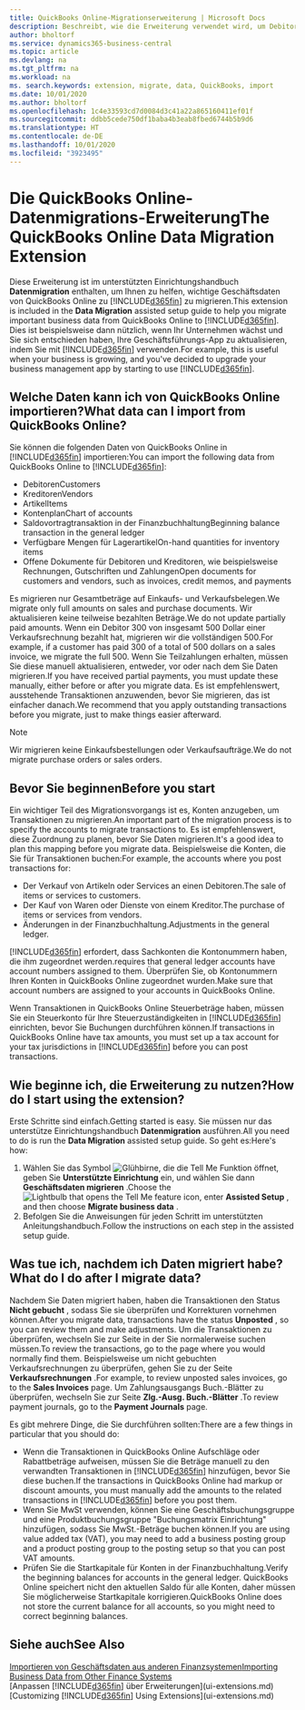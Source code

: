 ```yaml
---
title: QuickBooks Online-Migrationserweiterung | Microsoft Docs
description: Beschreibt, wie die Erweiterung verwendet wird, um Debitoren, Kreditoren, Artikel und Konten aus QuickBooks Online zu Business Central zu migrieren.
author: bholtorf
ms.service: dynamics365-business-central
ms.topic: article
ms.devlang: na
ms.tgt_pltfrm: na
ms.workload: na
ms. search.keywords: extension, migrate, data, QuickBooks, import
ms.date: 10/01/2020
ms.author: bholtorf
ms.openlocfilehash: 1c4e33593cd7d0084d3c41a22a865160411ef01f
ms.sourcegitcommit: ddbb5cede750df1baba4b3eab8fbed6744b5b9d6
ms.translationtype: HT
ms.contentlocale: de-DE
ms.lasthandoff: 10/01/2020
ms.locfileid: "3923495"
---
```

# <a name="the-quickbooks-online-data-migration-extension"></a><span data-ttu-id="66a1a-103">Die QuickBooks Online-Datenmigrations-Erweiterung</span><span class="sxs-lookup"><span data-stu-id="66a1a-103">The QuickBooks Online Data Migration Extension</span></span>

<span data-ttu-id="66a1a-104">Diese Erweiterung ist im unterstützten Einrichtungshandbuch **Datenmigration** enthalten, um Ihnen zu helfen, wichtige Geschäftsdaten von QuickBooks Online zu [!INCLUDE[d365fin](includes/d365fin_md.md)] zu migrieren.</span><span class="sxs-lookup"><span data-stu-id="66a1a-104">This extension is included in the **Data Migration** assisted setup guide to help you migrate important business data from QuickBooks Online to [!INCLUDE[d365fin](includes/d365fin_md.md)].</span></span> <span data-ttu-id="66a1a-105">Dies ist beispielsweise dann nützlich, wenn Ihr Unternehmen wächst und Sie sich entschieden haben, Ihre Geschäftsführungs-App zu aktualisieren, indem Sie mit [!INCLUDE[d365fin](includes/d365fin_md.md)] verwenden.</span><span class="sxs-lookup"><span data-stu-id="66a1a-105">For example, this is useful when your business is growing, and you've decided to upgrade your business management app by starting to use [!INCLUDE[d365fin](includes/d365fin_md.md)].</span></span>

## <a name="what-data-can-i-import-from-quickbooks-online"></a><span data-ttu-id="66a1a-106">Welche Daten kann ich von QuickBooks Online importieren?</span><span class="sxs-lookup"><span data-stu-id="66a1a-106">What data can I import from QuickBooks Online?</span></span>

<span data-ttu-id="66a1a-107">Sie können die folgenden Daten von QuickBooks Online in [!INCLUDE[d365fin](includes/d365fin_md.md)] importieren:</span><span class="sxs-lookup"><span data-stu-id="66a1a-107">You can import the following data from QuickBooks Online to [!INCLUDE[d365fin](includes/d365fin_md.md)]:</span></span>  

* <span data-ttu-id="66a1a-108">Debitoren</span><span class="sxs-lookup"><span data-stu-id="66a1a-108">Customers</span></span>
* <span data-ttu-id="66a1a-109">Kreditoren</span><span class="sxs-lookup"><span data-stu-id="66a1a-109">Vendors</span></span>
* <span data-ttu-id="66a1a-110">Artikel</span><span class="sxs-lookup"><span data-stu-id="66a1a-110">Items</span></span>
* <span data-ttu-id="66a1a-111">Kontenplan</span><span class="sxs-lookup"><span data-stu-id="66a1a-111">Chart of accounts</span></span>
* <span data-ttu-id="66a1a-112">Saldovortragtransaktion in der Finanzbuchhaltung</span><span class="sxs-lookup"><span data-stu-id="66a1a-112">Beginning balance transaction in the general ledger</span></span>
* <span data-ttu-id="66a1a-113">Verfügbare Mengen für Lagerartikel</span><span class="sxs-lookup"><span data-stu-id="66a1a-113">On-hand quantities for inventory items</span></span>
* <span data-ttu-id="66a1a-114">Offene Dokumente für Debitoren und Kreditoren, wie beispielsweise Rechnungen, Gutschriften und Zahlungen</span><span class="sxs-lookup"><span data-stu-id="66a1a-114">Open documents for customers and vendors, such as invoices, credit memos, and payments</span></span>

<span data-ttu-id="66a1a-115">Es migrieren nur Gesamtbeträge auf Einkaufs- und Verkaufsbelegen.</span><span class="sxs-lookup"><span data-stu-id="66a1a-115">We migrate only full amounts on sales and purchase documents.</span></span> <span data-ttu-id="66a1a-116">Wir aktualisieren keine teilweise bezahlten Beträge.</span><span class="sxs-lookup"><span data-stu-id="66a1a-116">We do not update partially paid amounts.</span></span> <span data-ttu-id="66a1a-117">Wenn ein Debitor 300 von insgesamt 500 Dollar einer Verkaufsrechnung bezahlt hat, migrieren wir die vollständigen 500.</span><span class="sxs-lookup"><span data-stu-id="66a1a-117">For example, if a customer has paid 300 of a total of 500 dollars on a sales invoice, we migrate the full 500.</span></span> <span data-ttu-id="66a1a-118">Wenn Sie Teilzahlungen erhalten, müssen Sie diese manuell aktualisieren, entweder, vor oder nach dem Sie Daten migrieren.</span><span class="sxs-lookup"><span data-stu-id="66a1a-118">If you have received partial payments, you must update these manually, either before or after you migrate data.</span></span> <span data-ttu-id="66a1a-119">Es ist empfehlenswert, ausstehende Transaktionen anzuwenden, bevor Sie migrieren, das ist einfacher danach.</span><span class="sxs-lookup"><span data-stu-id="66a1a-119">We recommend that you apply outstanding transactions before you migrate, just to make things easier afterward.</span></span>

> [!NOTE]  
> <span data-ttu-id="66a1a-120">Wir migrieren keine Einkaufsbestellungen oder Verkaufsaufträge.</span><span class="sxs-lookup"><span data-stu-id="66a1a-120">We do not migrate purchase orders or sales orders.</span></span>

## <a name="before-you-start"></a><span data-ttu-id="66a1a-121">Bevor Sie beginnen</span><span class="sxs-lookup"><span data-stu-id="66a1a-121">Before you start</span></span>

<span data-ttu-id="66a1a-122">Ein wichtiger Teil des Migrationsvorgangs ist es, Konten anzugeben, um Transaktionen zu migrieren.</span><span class="sxs-lookup"><span data-stu-id="66a1a-122">An important part of the migration process is to specify the accounts to migrate transactions to.</span></span> <span data-ttu-id="66a1a-123">Es ist empfehlenswert, diese Zuordnung zu planen, bevor Sie Daten migrieren.</span><span class="sxs-lookup"><span data-stu-id="66a1a-123">It's a good idea to plan this mapping before you migrate data.</span></span> <span data-ttu-id="66a1a-124">Beispielsweise die Konten, die Sie für Transaktionen buchen:</span><span class="sxs-lookup"><span data-stu-id="66a1a-124">For example, the accounts where you post transactions for:</span></span>  

* <span data-ttu-id="66a1a-125">Der Verkauf von Artikeln oder Services an einen Debitoren.</span><span class="sxs-lookup"><span data-stu-id="66a1a-125">The sale of items or services to customers.</span></span>
* <span data-ttu-id="66a1a-126">Der Kauf von Waren oder Dienste von einem Kreditor.</span><span class="sxs-lookup"><span data-stu-id="66a1a-126">The purchase of items or services from vendors.</span></span>  
* <span data-ttu-id="66a1a-127">Änderungen in der Finanzbuchhaltung.</span><span class="sxs-lookup"><span data-stu-id="66a1a-127">Adjustments in the general ledger.</span></span>  

[!INCLUDE[d365fin](includes/d365fin_md.md)] <span data-ttu-id="66a1a-128">erfordert, dass Sachkonten die Kontonummern haben, die ihm zugeordnet werden.</span><span class="sxs-lookup"><span data-stu-id="66a1a-128">requires that general ledger accounts have account numbers assigned to them.</span></span> <span data-ttu-id="66a1a-129">Überprüfen Sie, ob Kontonummern Ihren Konten in QuickBooks Online zugeordnet wurden.</span><span class="sxs-lookup"><span data-stu-id="66a1a-129">Make sure that account numbers are assigned to your accounts in QuickBooks Online.</span></span>

<span data-ttu-id="66a1a-130">Wenn Transaktionen in QuickBooks Online Steuerbeträge haben, müssen Sie ein Steuerkonto für Ihre Steuerzuständigkeiten in [!INCLUDE[d365fin](includes/d365fin_md.md)] einrichten, bevor Sie Buchungen durchführen können.</span><span class="sxs-lookup"><span data-stu-id="66a1a-130">If transactions in QuickBooks Online have tax amounts, you must set up a tax account for your tax jurisdictions in [!INCLUDE[d365fin](includes/d365fin_md.md)] before you can post transactions.</span></span>

## <a name="how-do-i-start-using-the-extension"></a><span data-ttu-id="66a1a-131">Wie beginne ich, die Erweiterung zu nutzen?</span><span class="sxs-lookup"><span data-stu-id="66a1a-131">How do I start using the extension?</span></span>

<span data-ttu-id="66a1a-132">Erste Schritte sind einfach.</span><span class="sxs-lookup"><span data-stu-id="66a1a-132">Getting started is easy.</span></span> <span data-ttu-id="66a1a-133">Sie müssen nur das unterstütze Einrichtungshandbuch **Datenmigration** ausführen.</span><span class="sxs-lookup"><span data-stu-id="66a1a-133">All you need to do is run the **Data Migration** assisted setup guide.</span></span> <span data-ttu-id="66a1a-134">So geht es:</span><span class="sxs-lookup"><span data-stu-id="66a1a-134">Here's how:</span></span>

1. <span data-ttu-id="66a1a-135">Wählen Sie das Symbol ![Glühbirne, die die Tell Me Funktion öffnet](media/ui-search/search_small.png "Was möchten Sie tun?"), geben Sie **Unterstützte Einrichtung** ein, und wählen Sie dann **Geschäftsdaten migrieren** .</span><span class="sxs-lookup"><span data-stu-id="66a1a-135">Choose the ![Lightbulb that opens the Tell Me feature](media/ui-search/search_small.png "Tell me what you want to do") icon, enter **Assisted Setup** , and then choose **Migrate business data** .</span></span>
2. <span data-ttu-id="66a1a-136">Befolgen Sie die Anweisungen für jeden Schritt im unterstützten Anleitungshandbuch.</span><span class="sxs-lookup"><span data-stu-id="66a1a-136">Follow the instructions on each step in the assisted setup guide.</span></span>

## <a name="what-do-i-do-after-i-migrate-data"></a><span data-ttu-id="66a1a-137">Was tue ich, nachdem ich Daten migriert habe?</span><span class="sxs-lookup"><span data-stu-id="66a1a-137">What do I do after I migrate data?</span></span>

<span data-ttu-id="66a1a-138">Nachdem Sie Daten migriert haben, haben die Transaktionen den Status **Nicht gebucht** , sodass Sie sie überprüfen und Korrekturen vornehmen können.</span><span class="sxs-lookup"><span data-stu-id="66a1a-138">After you migrate data, transactions have the status **Unposted** , so you can review them and make adjustments.</span></span> <span data-ttu-id="66a1a-139">Um die Transaktionen zu überprüfen, wechseln Sie zur Seite in der Sie normalerweise suchen müssen.</span><span class="sxs-lookup"><span data-stu-id="66a1a-139">To review the transactions, go to the page where you would normally find them.</span></span> <span data-ttu-id="66a1a-140">Beispielsweise um nicht gebuchten Verkaufsrechnungen zu überprüfen, gehen Sie zu der Seite **Verkaufsrechnungen** .</span><span class="sxs-lookup"><span data-stu-id="66a1a-140">For example, to review unposted sales invoices, go to the **Sales Invoices** page.</span></span> <span data-ttu-id="66a1a-141">Um Zahlungsausgangs Buch.-Blätter zu überprüfen, wechseln Sie zur Seite **Zlg.-Ausg. Buch.-Blätter** .</span><span class="sxs-lookup"><span data-stu-id="66a1a-141">To review payment journals, go to the **Payment Journals** page.</span></span>  

<span data-ttu-id="66a1a-142">Es gibt mehrere Dinge, die Sie durchführen sollten:</span><span class="sxs-lookup"><span data-stu-id="66a1a-142">There are a few things in particular that you should do:</span></span>

* <span data-ttu-id="66a1a-143">Wenn die Transaktionen in QuickBooks Online Aufschläge oder Rabattbeträge aufweisen, müssen Sie die Beträge manuell zu den verwandten Transaktionen in [!INCLUDE[d365fin](includes/d365fin_md.md)] hinzufügen, bevor Sie diese buchen.</span><span class="sxs-lookup"><span data-stu-id="66a1a-143">If the transactions in QuickBooks Online had markup or discount amounts, you must manually add the amounts to the related transactions in [!INCLUDE[d365fin](includes/d365fin_md.md)] before you post them.</span></span>
* <span data-ttu-id="66a1a-144">Wenn Sie MwSt verwenden, können Sie eine Geschäftsbuchungsgruppe und eine Produktbuchungsgruppe "Buchungsmatrix Einrichtung" hinzufügen, sodass Sie MwSt.-Beträge buchen können.</span><span class="sxs-lookup"><span data-stu-id="66a1a-144">If you are using value added tax (VAT), you may need to add a business posting group and a product posting group to the posting setup so that you can post VAT amounts.</span></span>
* <span data-ttu-id="66a1a-145">Prüfen Sie die Startkapitale für Konten in der Finanzbuchhaltung.</span><span class="sxs-lookup"><span data-stu-id="66a1a-145">Verify the beginning balances for accounts in the general ledger.</span></span> <span data-ttu-id="66a1a-146">QuickBooks Online speichert nicht den aktuellen Saldo für alle Konten, daher müssen Sie möglicherweise Startkapitale korrigieren.</span><span class="sxs-lookup"><span data-stu-id="66a1a-146">QuickBooks Online does not store the current balance for all accounts, so you might need to correct beginning balances.</span></span>

## <a name="see-also"></a><span data-ttu-id="66a1a-147">Siehe auch</span><span class="sxs-lookup"><span data-stu-id="66a1a-147">See Also</span></span>

[<span data-ttu-id="66a1a-148">Importieren von Geschäftsdaten aus anderen Finanzsystemen</span><span class="sxs-lookup"><span data-stu-id="66a1a-148">Importing Business Data from Other Finance Systems</span></span>](across-import-data-configuration-packages.md)  
<span data-ttu-id="66a1a-149">[Anpassen [!INCLUDE[d365fin](includes/d365fin_md.md)] über Erweiterungen](ui-extensions.md)</span><span class="sxs-lookup"><span data-stu-id="66a1a-149">[Customizing [!INCLUDE[d365fin](includes/d365fin_md.md)] Using Extensions](ui-extensions.md)</span></span>  
